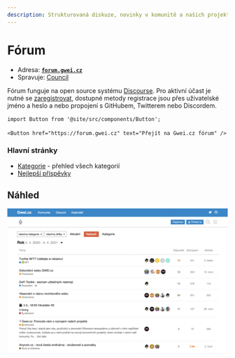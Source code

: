 ```yaml
---
description: Strukturovaná diskuze, novinky v komunitě a našich projektech
---
```


# Fórum

* Adresa: [**`forum.gwei.cz`**](https://forum.gwei.cz/)
* Spravuje: [Council](../council/)

Fórum funguje na open source systému [Discourse](https://www.discourse.org/). Pro aktivní účast je nutné se [zaregistrovat](https://forum.gwei.cz/signup), dostupné metody registrace jsou přes uživatelské jméno a heslo a nebo propojení s GitHubem, Twitterem nebo Discordem.

```mdx-code-block
import Button from '@site/src/components/Button';

<Button href="https://forum.gwei.cz" text="Přejít na Gwei.cz fórum" />
```

### Hlavní stránky

* [Kategorie](https://forum.gwei.cz/categories) - přehled všech kategorií
* [Nejlepší příspěvky](https://forum.gwei.cz/top)

## Náhled

[![Náhled našeho fóra](<../.gitbook/assets/forum-screenshot (1).png>)](https://forum.gwei.cz)



